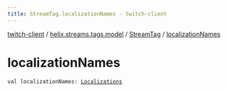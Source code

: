 ```yaml
---
title: StreamTag.localizationNames - twitch-client
---
```


[twitch-client](../../index.html) / [helix.streams.tags.model](../index.html) / [StreamTag](index.html) / [localizationNames](./localization-names.html)

# localizationNames

`val localizationNames: `[`Localizations`](../-localizations/index.html)